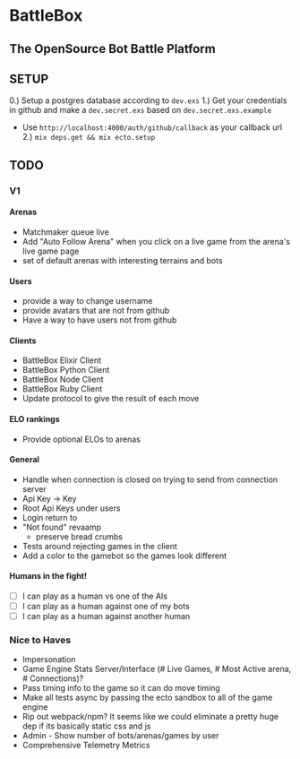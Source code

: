 # BattleBox

## The OpenSource Bot Battle Platform

## SETUP

0.) Setup a postgres database according to `dev.exs`
1.) Get your credentials in github and make a `dev.secret.exs` based on `dev.secret.exs.example` 
  * Use `http://localhost:4000/auth/github/callback` as your callback url
2.) `mix deps.get && mix ecto.setup`

## TODO

### V1

#### Arenas
- Matchmaker queue live
- Add "Auto Follow Arena" when you click on a live game from the arena's live game page
- set of default arenas with interesting terrains and bots
#### Users
- provide a way to change username
- provide avatars that are not from github
- Have a way to have users not from github
#### Clients
- BattleBox Elixir Client
- BattleBox Python Client
- BattleBox Node Client
- BattleBox Ruby Client
- Update protocol to give the result of each move
#### ELO rankings
- Provide optional ELOs to arenas
#### General
- Handle when connection is closed on trying to send from connection server
- Api Key -> Key
- Root Api Keys under users
- Login return to
- "Not found" revaamp 
  - preserve bread crumbs
- Tests around rejecting games in the client
- Add a color to the gamebot so the games look different

#### Humans in the fight!
- [ ] I can play as a human vs one of the AIs
- [ ] I can play as a human against one of my bots
- [ ] I can play as a human against another human

### Nice to Haves

- Impersonation
- Game Engine Stats Server/Interface (# Live Games, # Most Active arena, # Connections)?
- Pass timing info to the game so it can do move timing
- Make all tests async by passing the ecto sandbox to all of the game engine
- Rip out webpack/npm? It seems like we could eliminate a pretty huge dep if its basically static css and js
- Admin - Show number of bots/arenas/games by user
- Comprehensive Telemetry Metrics

